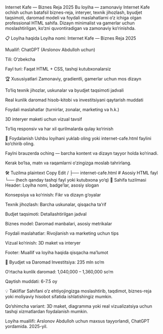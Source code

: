 Internet Kafe — Biznes Reja 2025
Bu loyiha — zamonaviy Internet Kafe ochish uchun batafsil biznes-reja, interyer, texnik jihozlash, byudjet taqsimoti, daromad modeli va foydali maslahatlarni o‘z ichiga olgan professional HTML sahifa. Dizayn minimalist va gamerlar uchun moslashtirilgan, ko‘zni quvontiradigan va zamonaviy ko‘rinishda.

📋 Loyiha haqida
Loyiha nomi: Internet Kafe — Biznes Reja 2025

Muallif: ChatGPT (Arslonov Abdulloh uchun)

Tili: O‘zbekcha

Fayl turi: Faqat HTML + CSS, tashqi kutubxonalarsiz

🏆 Xususiyatlari
Zamonaviy, gradientli, gamerlar uchun mos dizayn

To‘liq texnik jihozlar, uskunalar va byudjet taqsimoti jadvali

Real kunlik daromad hisob-kitobi va investitsiyani qaytarish muddati

Foydali maslahatlar (turnirlar, zonalar, marketing va h.k.)

3D interyer maketi uchun vizual tavsif

To‘liq responsiv va har xil qurilmalarda qulay ko‘rinish

🔗 Foydalanish
Ushbu loyihani yuklab oling yoki internet-cafe.html faylini ko‘chirib oling.

Faylni brauzerda oching — barcha kontent va dizayn tayyor holda ko‘rinadi.

Kerak bo‘lsa, matn va raqamlarni o‘zingizga moslab tahrirlang.

🛠 Tuzilma
plaintext
Copy
Edit
/
├── internet-cafe.html   # Asosiy HTML fayl
└── (hech qanday tashqi fayl yoki kutubxona yo‘q)
📑 Sahifa tuzilmasi
Header: Loyiha nomi, badge’lar, asosiy slogan

Konsepsiya va ko‘rinish: Fikr va dizayn g‘oyalar

Texnik jihozlash: Barcha uskunalar, qisqacha ta’rif

Budjet taqsimoti: Detallashtirilgan jadval

Biznes model: Daromad manbalari, asosiy metrikalar

Foydali maslahatlar: Rivojlanish va marketing uchun tips

Vizual ko‘rinish: 3D maket va interyer

Footer: Muallif va loyiha haqida qisqacha ma’lumot

💸 Byudjet va Daromad
Investitsiya: 235 mln so‘m

O‘rtacha kunlik daromad: 1,040,000 – 1,360,000 so‘m

Qaytish muddati: 6-7.5 oy

💡 Takliflar
Sahifani o‘z ehtiyojingizga moslashtirib, taqdimot, biznes-reja yoki moliyaviy hisobot sifatida ishlatishingiz mumkin.

Qo‘shimcha variant: 3D maket, diagramma yoki real vizualizatsiya uchun tashqi xizmatlardan foydalanish mumkin.

Loyiha muallifi:
Arslonov Abdulloh uchun maxsus tayyorlandi, ChatGPT yordamida.
2025-yil.
